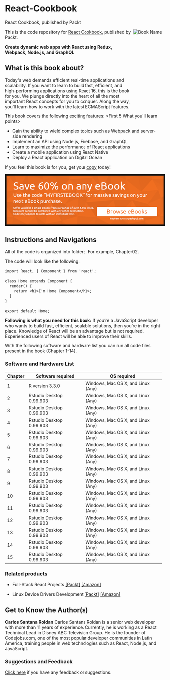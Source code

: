 # React-Cookbook
React Cookbook, published by Packt

<a href="https://www.packtpub.com/web-development/react-cookbook"><img src="https://dz13w8afd47il.cloudfront.net/sites/default/files/imagecache/ppv4_main_book_cover/9781783980727.png" alt="Book Name" height="256px" align="right"></a>

This is the code repository for [React Cookbook](https://www.packtpub.com/web-development/react-cookbook), published by Packt.

**Create dynamic web apps with React using Redux, Webpack, Node.js, and GraphQL**

## What is this book about?
Today's web demands efficient real-time applications and scalability. If you want to learn to build fast, efficient, and high-performing applications using React 16, this is the book for you. We plunge directly into the heart of all the most important React concepts for you to conquer. Along the way, you’ll learn how to work with the latest ECMAScript features.

This book covers the following exciting features: <First 5 What you'll learn points>
* Gain the ability to wield complex topics such as Webpack and server-side rendering
* Implement an API using Node.js, Firebase, and GraphQL
* Learn to maximize the performance of React applications
* Create a mobile application using React Native
* Deploy a React application on Digital Ocean

If you feel this book is for you, get your [copy](https://www.amazon.com/dp/1783980729) today!

<a href="https://www.packtpub.com/?utm_source=github&utm_medium=banner&utm_campaign=GitHubBanner"><img src="https://raw.githubusercontent.com/PacktPublishing/GitHub/master/GitHub.png" 
alt="https://www.packtpub.com/" border="5" /></a>


## Instructions and Navigations
All of the code is organized into folders. For example, Chapter02.

The code will look like the following:
```
import React, { Component } from 'react';

class Home extends Component {
  render() {
    return <h1>I'm Home Component</h1>;
  }
}

export default Home;
```

**Following is what you need for this book:**
If you’re a JavaScript developer who wants to build fast, efficient, scalable solutions, then you’re in the right place. Knowledge of React will be an advantage but is not required. Experienced users of React will be able to improve their skills.

With the following software and hardware list you can run all code files present in the book (Chapter 1-14).

### Software and Hardware List

| Chapter  | Software required                   | OS required                        |
| -------- | ------------------------------------| -----------------------------------|
| 1        | R version 3.3.0                     | Windows, Mac OS X, and Linux (Any) |
| 2        | Rstudio Desktop 0.99.903            | Windows, Mac OS X, and Linux (Any) |
| 3        | Rstudio Desktop 0.99.903            | Windows, Mac OS X, and Linux (Any) |
| 4        | Rstudio Desktop 0.99.903            | Windows, Mac OS X, and Linux (Any) |
| 5        | Rstudio Desktop 0.99.903            | Windows, Mac OS X, and Linux (Any) |
| 6        | Rstudio Desktop 0.99.903            | Windows, Mac OS X, and Linux (Any) |
| 7        | Rstudio Desktop 0.99.903            | Windows, Mac OS X, and Linux (Any) |
| 8        | Rstudio Desktop 0.99.903            | Windows, Mac OS X, and Linux (Any) |
| 9        | Rstudio Desktop 0.99.903            | Windows, Mac OS X, and Linux (Any) |
| 10        | Rstudio Desktop 0.99.903            | Windows, Mac OS X, and Linux (Any) |
| 11        | Rstudio Desktop 0.99.903            | Windows, Mac OS X, and Linux (Any) |
| 12        | Rstudio Desktop 0.99.903            | Windows, Mac OS X, and Linux (Any) |
| 13        | Rstudio Desktop 0.99.903            | Windows, Mac OS X, and Linux (Any) |
| 14        | Rstudio Desktop 0.99.903            | Windows, Mac OS X, and Linux (Any) |
| 15        | Rstudio Desktop 0.99.903            | Windows, Mac OS X, and Linux (Any) |


### Related products <Other books you may enjoy>
* Full-Stack React Projects [[Packt]](https://www.packtpub.com/web-development/full-stack-react-projects?utm_source=github&utm_medium=repository&utm_campaign=9781788835534) [[Amazon]](https://www.amazon.com/dp/1788835530)

* Linux Device Drivers Development [[Packt]](https://www.packtpub.com/web-development/react-native-blueprints?utm_source=github&utm_medium=repository&utm_campaign=9781787288096) [[Amazon]](https://www.amazon.com/dp/1787288099)

## Get to Know the Author(s)
**Carlos Santana Roldan**
Carlos Santana Roldan is a senior web developer with more than 11 years of experience. Currently, he is working as a React Technical Lead in Disney ABC Television Group. He is the founder of Codejobs.com, one of the most popular developer communities in Latin America, training people in web technologies such as React, Node.js, and JavaScript.

### Suggestions and Feedback
[Click here](https://docs.google.com/forms/d/e/1FAIpQLSdy7dATC6QmEL81FIUuymZ0Wy9vH1jHkvpY57OiMeKGqib_Ow/viewform) if you have any feedback or suggestions.
